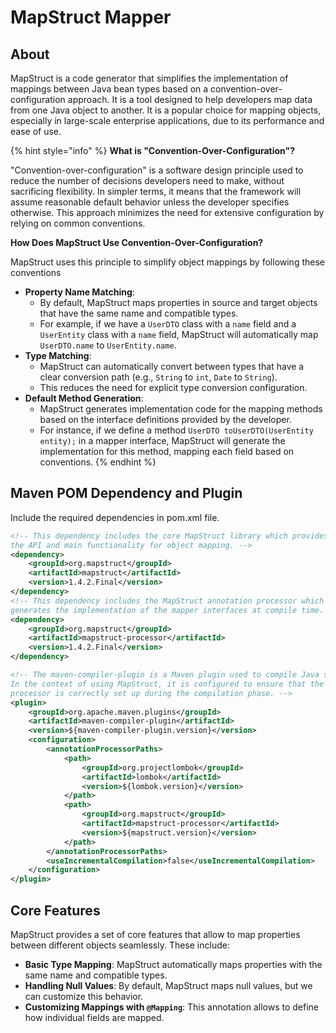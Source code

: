 # MapStruct Mapper

## About&#x20;

MapStruct is a code generator that simplifies the implementation of mappings between Java bean types based on a convention-over-configuration approach. It is a tool designed to help developers map data from one Java object to another. It is a popular choice for mapping objects, especially in large-scale enterprise applications, due to its performance and ease of use.

{% hint style="info" %}
**What is "Convention-Over-Configuration"?**

"Convention-over-configuration" is a software design principle used to reduce the number of decisions developers need to make, without sacrificing flexibility. In simpler terms, it means that the framework will assume reasonable default behavior unless the developer specifies otherwise. This approach minimizes the need for extensive configuration by relying on common conventions.

**How Does MapStruct Use Convention-Over-Configuration?**

MapStruct uses this principle to simplify object mappings by following these conventions

* **Property Name Matching**:
  * By default, MapStruct maps properties in source and target objects that have the same name and compatible types.
  * For example, if we have a `UserDTO` class with a `name` field and a `UserEntity` class with a `name` field, MapStruct will automatically map `UserDTO.name` to `UserEntity.name`.
* **Type Matching**:
  * MapStruct can automatically convert between types that have a clear conversion path (e.g., `String` to `int`, `Date` to `String`).
  * This reduces the need for explicit type conversion configuration.
* **Default Method Generation**:
  * MapStruct generates implementation code for the mapping methods based on the interface definitions provided by the developer.
  * For instance, if we define a method `UserDTO toUserDTO(UserEntity entity);` in a mapper interface, MapStruct will generate the implementation for this method, mapping each field based on conventions.
{% endhint %}

## Maven POM Dependency and Plugin

Include the required dependencies in pom.xml file.

```xml
<!-- This dependency includes the core MapStruct library which provides 
the API and main functionality for object mapping. -->
<dependency>
    <groupId>org.mapstruct</groupId>
    <artifactId>mapstruct</artifactId>
    <version>1.4.2.Final</version>
</dependency>
<!-- This dependency includes the MapStruct annotation processor which 
generates the implementation of the mapper interfaces at compile time. -->
<dependency>
    <groupId>org.mapstruct</groupId>
    <artifactId>mapstruct-processor</artifactId>
    <version>1.4.2.Final</version>
</dependency>
```

```xml
<!-- The maven-compiler-plugin is a Maven plugin used to compile Java source files. 
In the context of using MapStruct, it is configured to ensure that the MapStruct annotation 
processor is correctly set up during the compilation phase. -->
<plugin>
    <groupId>org.apache.maven.plugins</groupId>
    <artifactId>maven-compiler-plugin</artifactId>
    <version>${maven-compiler-plugin.version}</version>
    <configuration>
        <annotationProcessorPaths>
            <path>
                <groupId>org.projectlombok</groupId>
                <artifactId>lombok</artifactId>
                <version>${lombok.version}</version>
            </path>
            <path>
                <groupId>org.mapstruct</groupId>
                <artifactId>mapstruct-processor</artifactId>
                <version>${mapstruct.version}</version>
            </path>
        </annotationProcessorPaths>
        <useIncrementalCompilation>false</useIncrementalCompilation>
    </configuration>
</plugin>
```

## **Core Features**

MapStruct provides a set of core features that allow to map properties between different objects seamlessly. These include:

* **Basic Type Mapping**: MapStruct automatically maps properties with the same name and compatible types.
* **Handling Null Values**: By default, MapStruct maps null values, but we can customize this behavior.
* **Customizing Mappings with `@Mapping`**: This annotation allows to define how individual fields are mapped.




